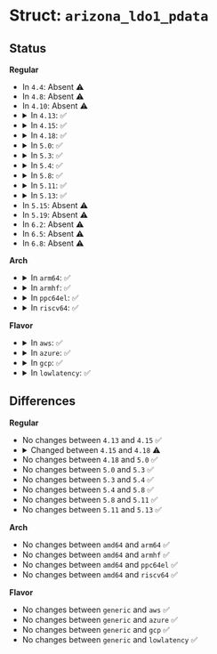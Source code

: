 # Struct: <code>arizona_ldo1_pdata</code>

## Status
<b>Regular</b>
<ul>
<li>
In <code>4.4</code>: Absent ⚠️
</li>
<li>
In <code>4.8</code>: Absent ⚠️
</li>
<li>
In <code>4.10</code>: Absent ⚠️
</li>
<li>
<details>
<summary>In <code>4.13</code>: ✅</summary>

```c
struct arizona_ldo1_pdata {
    int ldoena;
    const struct regulator_init_data *init_data;
};
```
</details>
</li>
<li>
<details>
<summary>In <code>4.15</code>: ✅</summary>

```c
struct arizona_ldo1_pdata {
    int ldoena;
    const struct regulator_init_data *init_data;
};
```
</details>
</li>
<li>
<details>
<summary>In <code>4.18</code>: ✅</summary>

```c
struct arizona_ldo1_pdata {
    const struct regulator_init_data *init_data;
};
```
</details>
</li>
<li>
<details>
<summary>In <code>5.0</code>: ✅</summary>

```c
struct arizona_ldo1_pdata {
    const struct regulator_init_data *init_data;
};
```
</details>
</li>
<li>
<details>
<summary>In <code>5.3</code>: ✅</summary>

```c
struct arizona_ldo1_pdata {
    const struct regulator_init_data *init_data;
};
```
</details>
</li>
<li>
<details>
<summary>In <code>5.4</code>: ✅</summary>

```c
struct arizona_ldo1_pdata {
    const struct regulator_init_data *init_data;
};
```
</details>
</li>
<li>
<details>
<summary>In <code>5.8</code>: ✅</summary>

```c
struct arizona_ldo1_pdata {
    const struct regulator_init_data *init_data;
};
```
</details>
</li>
<li>
<details>
<summary>In <code>5.11</code>: ✅</summary>

```c
struct arizona_ldo1_pdata {
    const struct regulator_init_data *init_data;
};
```
</details>
</li>
<li>
<details>
<summary>In <code>5.13</code>: ✅</summary>

```c
struct arizona_ldo1_pdata {
    const struct regulator_init_data *init_data;
};
```
</details>
</li>
<li>
In <code>5.15</code>: Absent ⚠️
</li>
<li>
In <code>5.19</code>: Absent ⚠️
</li>
<li>
In <code>6.2</code>: Absent ⚠️
</li>
<li>
In <code>6.5</code>: Absent ⚠️
</li>
<li>
In <code>6.8</code>: Absent ⚠️
</li>
</ul>
<b>Arch</b>
<ul>
<li>
<details>
<summary>In <code>arm64</code>: ✅</summary>

```c
struct arizona_ldo1_pdata {
    const struct regulator_init_data *init_data;
};
```
</details>
</li>
<li>
<details>
<summary>In <code>armhf</code>: ✅</summary>

```c
struct arizona_ldo1_pdata {
    const struct regulator_init_data *init_data;
};
```
</details>
</li>
<li>
<details>
<summary>In <code>ppc64el</code>: ✅</summary>

```c
struct arizona_ldo1_pdata {
    const struct regulator_init_data *init_data;
};
```
</details>
</li>
<li>
<details>
<summary>In <code>riscv64</code>: ✅</summary>

```c
struct arizona_ldo1_pdata {
    const struct regulator_init_data *init_data;
};
```
</details>
</li>
</ul>
<b>Flavor</b>
<ul>
<li>
<details>
<summary>In <code>aws</code>: ✅</summary>

```c
struct arizona_ldo1_pdata {
    const struct regulator_init_data *init_data;
};
```
</details>
</li>
<li>
<details>
<summary>In <code>azure</code>: ✅</summary>

```c
struct arizona_ldo1_pdata {
    const struct regulator_init_data *init_data;
};
```
</details>
</li>
<li>
<details>
<summary>In <code>gcp</code>: ✅</summary>

```c
struct arizona_ldo1_pdata {
    const struct regulator_init_data *init_data;
};
```
</details>
</li>
<li>
<details>
<summary>In <code>lowlatency</code>: ✅</summary>

```c
struct arizona_ldo1_pdata {
    const struct regulator_init_data *init_data;
};
```
</details>
</li>
</ul>

## Differences
<b>Regular</b>
<ul>
<li>
No changes between <code>4.13</code> and <code>4.15</code> ✅
</li>
<li>
<details>
<summary>Changed between <code>4.15</code> and <code>4.18</code> ⚠️</summary>
<ul>
<li>
<b>Field removed. </b>
<code>int ldoena</code>
</li>
</ul>
</details>
</li>
<li>
No changes between <code>4.18</code> and <code>5.0</code> ✅
</li>
<li>
No changes between <code>5.0</code> and <code>5.3</code> ✅
</li>
<li>
No changes between <code>5.3</code> and <code>5.4</code> ✅
</li>
<li>
No changes between <code>5.4</code> and <code>5.8</code> ✅
</li>
<li>
No changes between <code>5.8</code> and <code>5.11</code> ✅
</li>
<li>
No changes between <code>5.11</code> and <code>5.13</code> ✅
</li>
</ul>
<b>Arch</b>
<ul>
<li>
No changes between <code>amd64</code> and <code>arm64</code> ✅
</li>
<li>
No changes between <code>amd64</code> and <code>armhf</code> ✅
</li>
<li>
No changes between <code>amd64</code> and <code>ppc64el</code> ✅
</li>
<li>
No changes between <code>amd64</code> and <code>riscv64</code> ✅
</li>
</ul>
<b>Flavor</b>
<ul>
<li>
No changes between <code>generic</code> and <code>aws</code> ✅
</li>
<li>
No changes between <code>generic</code> and <code>azure</code> ✅
</li>
<li>
No changes between <code>generic</code> and <code>gcp</code> ✅
</li>
<li>
No changes between <code>generic</code> and <code>lowlatency</code> ✅
</li>
</ul>

